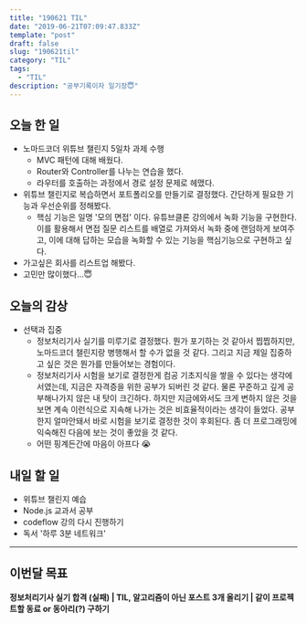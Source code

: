 ```yaml
---
title: "190621 TIL"
date: "2019-06-21T07:09:47.833Z"
template: "post"
draft: false
slug: "190621til"
category: "TIL"
tags:
  - "TIL"
description: "공부기록이자 일기장😇"
---
```


## 오늘 한 일

- 노마드코더 위튜브 챌린지 5일차 과제 수행
  - MVC 패턴에 대해 배웠다.
  - Router와 Controller를 나누는 연습을 했다.
  - 라우터를 호출하는 과정에서 경로 설정 문제로 헤맸다.
- 위튜브 챌린지로 복습하면서 포트폴리오를 만들기로 결정했다. 간단하게 필요한 기능과 우선순위를 정해봤다.
  - 핵심 기능은 일명 '모의 면접' 이다. 유튜브클론 강의에서 녹화 기능을 구현한다. 이를 활용해서 면접 질문 리스트를 배열로 가져와서 녹화 중에 랜덤하게 보여주고, 이에 대해 답하는 모습을 녹화할 수 있는 기능을 핵심기능으로 구현하고 싶다.
- 가고싶은 회사를 리스트업 해봤다.
- 고민만 많이했다...😇

## 오늘의 감상

- 선택과 집중
  - 정보처리기사 실기를 미루기로 결정했다. 뭔가 포기하는 것 같아서 찝찝하지만, 노마드코더 챌린지랑 병행해서 할 수가 없을 것 같다. 그리고 지금 제일 집중하고 싶은 것은 뭔가를 만들어보는 경험이다.
  - 정보처리기사 시험을 보기로 결정한게 컴공 기초지식을 쌓을 수 있다는 생각에서였는데, 지금은 자격증을 위한 공부가 되버린 것 같다. 물론 꾸준하고 깊게 공부해나가지 않은 내 탓이 크긴하다. 하지만 지금에와서도 크게 변하지 않은 것을 보면 계속 이런식으로 지속해 나가는 것은 비효율적이라는 생각이 들었다. 공부한지 얼마안돼서 바로 시험을 보기로 결정한 것이 후회된다. 좀 더 프로그래밍에 익숙해진 다음에 보는 것이 좋았을 것 같다.
  - 어떤 핑계든간에 마음이 아프다 😭

## 내일 할 일

- 위튜브 챌린지 예습
- Node.js 교과서 공부
- codeflow 강의 다시 진행하기
- 독서 '하루 3분 네트워크'

---

## 이번달 목표

**정보처리기사 실기 합격 (실패) | TIL, 알고리즘이 아닌 포스트 3개 올리기 | 같이 프로젝트할 동료 or 동아리(?) 구하기**